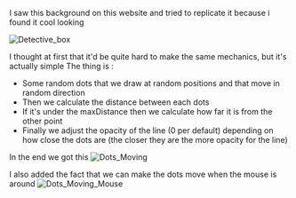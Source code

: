I saw this background on this website and tried to replicate it because i found it cool looking 

![Detective_box](https://github.com/user-attachments/assets/bf244147-62a8-46dd-9cc5-53321d946be4)

I thought at first that it'd be quite hard to make the same mechanics, but it's actually simple 
The thing is :
  - Some random dots that we draw at random positions and that move in random direction
  - Then we calculate the distance between each dots
  - If it's under the maxDistance then we calculate how far it is from the other point
  - Finally we adjust the opacity of the line (0 per default) depending on how close the dots are (the closer they are the more opacity for the line)

In the end we got this
![Dots_Moving](https://github.com/user-attachments/assets/e724d232-2345-4692-8978-93dbf0d301eb)

I also added the fact that we can make the dots move when the mouse is around
![Dots_Moving_Mouse](https://github.com/user-attachments/assets/4a1a31c6-029c-49c5-b744-bfaee583ed81)

